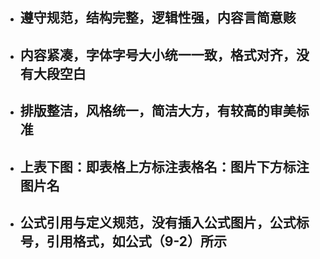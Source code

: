 - ## 遵守规范，结构完整，逻辑性强，内容言简意赅
- ## 内容紧凑，字体字号大小统一一致，格式对齐，没有大段空白
- ## 排版整洁，风格统一，简洁大方，有较高的审美标准
- ## 上表下图：即表格上方标注表格名：图片下方标注图片名
- ## 公式引用与定义规范，没有插入公式图片，公式标号，引用格式，如公式（9-2）所示

